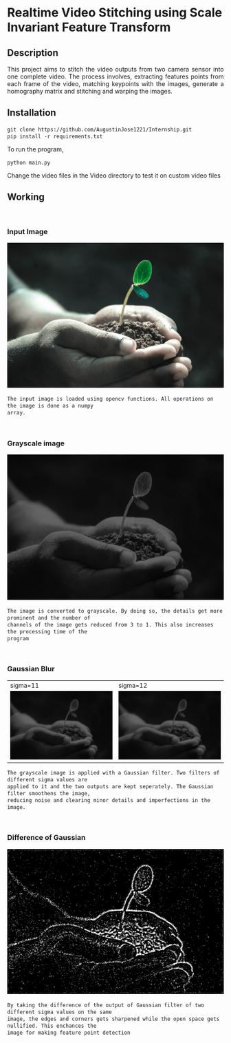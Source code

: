 # Realtime Video Stitching using Scale Invariant Feature Transform

<h2>Description</h2>
<p align="justify">This project aims to stitch the video outputs from two camera sensor into one complete video. The process involves, extracting features points from each frame of the video, matching keypoints with the images, generate a homography matrix and stitching and warping the images. </p>
<h2>Installation</h2>

```
git clone https://github.com/AugustinJose1221/Internship.git
pip install -r requirements.txt
```
To run the program,

```
python main.py
```

Change the video files in the Video directory to test it on custom video files

<h2>Working</h2>
<br>
<h3>Input Image</h3>
<img src="Test/img/test.jpg">

```
The input image is loaded using opencv functions. All operations on the image is done as a numpy
array.
```

<br>
<h3>Grayscale image</h3>
<img src="Test/img/gray1.jpg">

```
The image is converted to grayscale. By doing so, the details get more prominent and the number of 
channels of the image gets reduced from 3 to 1. This also increases the processing time of the 
program
```

<br>
<h3>Gaussian Blur</h3>
<table>
  <tr>
    <td>sigma=11</td>
    <td>sigma=12</td>
  </tr>
  <tr>
    <td><img src="Test/img/GrayBlur2.jpg" width="500"></td>
    <td><img src="Test/img/GrayBlur2.jpg" width="500"></td>
  </tr>
 </table>
 
```
The grayscale image is applied with a Gaussian filter. Two filters of different sigma values are 
applied to it and the two outputs are kept seperately. The Gaussian filter smoothens the image, 
reducing noise and clearing minor details and imperfections in the image.
```

 <br>
<h3>Difference of Gaussian</h3>
<img src="Difference/Output/GrayDiff1.jpg"></img>

```
By taking the difference of the output of Gaussian filter of two different sigma values on the same 
image, the edges and corners gets sharpened while the open space gets nullified. This enchances the 
image for making feature point detection 
```

